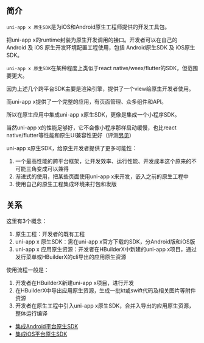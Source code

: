 ## 简介
`uni-app x 原生SDK`是为iOS和Android原生工程师提供的开发工具包。

把uni-app x的runtime封装为原生开发调用的接口。开发者可以在自己的 Android 及 iOS 原生开发环境配置工程使用，包括 Android原生SDK 及 iOS原生SDK。

`uni-app x 原生SDK`在某种程度上类似于react native/weex/flutter的SDK，但范围要更大。

因为上述几个跨平台SDK主要是渲染引擎，提供了一个view给原生开发者使用。

而uni-app x提供了一个完整的应用，有页面管理、众多组件和API。

所以在原生应用中集成uni-app x原生SDK，更像是集成一个小程序SDK。

当然uni-app x的性能足够好，它不会像小程序那样启动缓慢，也比react native/flutter等性能和原生UI兼容性更好（评测[另见](../select.md)）

uni-app x原生SDK，给原生开发者提供了更多可能性：
1. 一个最高性能的跨平台框架，让开发效率、运行性能、开发成本这个原来的不可能三角变成可以兼得
2. 渐进式的使用，把某些页面使用uni-app x来开发，嵌入之前的原生工程中
3. 使用自己的原生工程集成环境来打包和发版

## 关系

这里有3个概念：
1. 原生工程：开发者的既有工程
2. uni-app x 原生SDK：需在uni-app x官方下载的SDK，分Android版和iOS版
3. uni-app x 应用原生资源：开发者在HBuilderX中新建的uni-app x项目，通过发行菜单或HBuilderX的cli导出的应用原生资源

使用流程一般是：
1. 开发者在HBuilderX新建uni-app x项目，进行开发
2. 在HBuilderX中导出应用原生资源，生成一批kt或swift代码及相关图片等附件资源
3. 开发者在原生工程中引入uni-app x原生SDK，合并入导出的应用原生资源，整体运行编译

+ [集成Android平台原生SDK](./use/android.md)
+ [集成iOS平台原生SDK](./use/ios.md)
